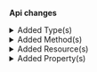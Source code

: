 **Api changes**

<details>
<summary>Added Type(s)</summary>

- added type `DiscountCodeSetKeyAction`
- added type `DiscountCodeCreatedMessage`
- added type `DiscountCodeDeletedMessage`
- added type `DiscountCodeKeySetMessage`
- added type `DiscountCodeCreatedMessagePayload`
- added type `DiscountCodeDeletedMessagePayload`
- added type `DiscountCodeKeySetMessagePayload`
</details>


<details>
<summary>Added Method(s)</summary>

- added method `$apiRoot->withProjectKey()->discountCodes()->withKey()->get()`
- added method `$apiRoot->withProjectKey()->discountCodes()->withKey()->head()`
- added method `$apiRoot->withProjectKey()->discountCodes()->withKey()->post()`
- added method `$apiRoot->withProjectKey()->discountCodes()->withKey()->delete()`
</details>


<details>
<summary>Added Resource(s)</summary>

- added resource `/{projectKey}/discount-codes/key={key}`
</details>


<details>
<summary>Added Property(s)</summary>

- added property `key` to type `DiscountCode`
- added property `key` to type `DiscountCodeDraft`
</details>

